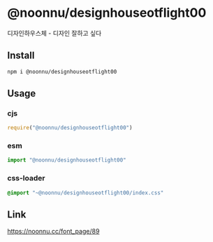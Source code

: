 # @noonnu/designhouseotflight00
디자인하우스체 - 디자인 잘하고 싶다

## Install
```sh
npm i @noonnu/designhouseotflight00
```
## Usage
### cjs
```js
require("@noonnu/designhouseotflight00")
```
### esm
```js
import "@noonnu/designhouseotflight00"
```
### css-loader
```css
@import "~@noonnu/designhouseotflight00/index.css"
```

## Link
https://noonnu.cc/font_page/89